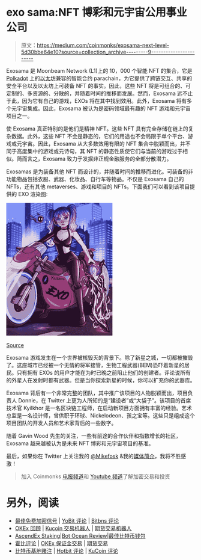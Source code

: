 # exo sama:NFT 博彩和元宇宙公用事业公司

> 原文：<https://medium.com/coinmonks/exosama-next-level-5d30bbe64e10?source=collection_archive---------9----------------------->

Exosama 是 Moonbeam Network (L1)上的 10，000 个智能 NFT 的集合，它是 [Polkadot](https://twitter.com/Polkadot) 上的[以太坊](https://twitter.com/ethereum)兼容的智能合约 parachain，为它提供了跨链交互、共享的安全平台以及以太坊上可装备 NFT 的事实。因此，这些 NFT 将是可组合的、可定制的、多资源的、分散的，并随着时间的推移而发展。然而，Exosama 远不止于此，因为它有自己的游戏，EXOs 将在其中找到效用。此外，Exosama 将有多个元宇宙集成。因此，Exosama 被认为是密码领域最有趣的 NFT 游戏和元宇宙项目之一。

使 Exosama 真正特别的是他们是精神 NFT。这些 NFT 具有完全存储在链上的复杂数据。此外，这些 NFT 不会是静态的，它们的用途也不会局限于单个平台、游戏或元宇宙。因此，Exosama 从大多数效用有限的 NFT 集合中脱颖而出，并不同于高度集中的游戏或元诗句，其 NFT 的静态性质使它们与当前的游戏过于相似。简而言之，Exosama 致力于发掘非正规金融服务的全部分散潜力。

Exosamas 是为装备其他 NFT 而设计的，并随着时间的推移而进化。可装备的非功能物品包括衣服、武器、化妆品、自行车等物品。不仅是 Exosama 自己的 NFTs，还有其他 metaverses、游戏和项目的 NFTs。下面我们可以看到该项目提供的 EXO 渲染图:

![](img/72d12dc27bdc4de45670e9fc3eabdc44.png)

[Source](https://twitter.com/laranna_rmrk/status/1496795032426147840?s=20&t=ao5XKg8XGVZWELbyjinaTg)

Exosama 游戏发生在一个世界被核毁灭的背景下。除了新星之城，一切都被摧毁了。这座城市已经被一个无情的将军接管，生物工程武器(BEM)恐吓着新星的居民。只有拥有 EXOs 的用户才能在为时已晚之前阻止他们的创建者。评论说所有的外星人在发射时都有武器。但是当你探索新星的时候，你可以扩充你的武器库。

Exosama 背后有一个非常完整的团队，其中推广该项目的人物脱颖而出，项目负责人 Donnie，在 Twitter 上更为人所知的是“建设者”或“大袋子”。该项目的首席技术官 Kyilkhor 是一名区块链工程师，在启动新项目方面拥有丰富的经验。艺术总监是一名设计师，曾供职于环球、Nickelodeon、孩之宝等。这些只是组成这个项目团队的开发人员和艺术家背后的一些数字。

随着 Gavin Wood 先生的关注，一些有前途的合作伙伴和指数增长的社区，Exosama 越来越被认为是未来 NFT 博彩和元宇宙项目的基准。

最后，如果你在 Twitter 上关注我的 [@Mikefosk](https://twitter.com/Mikefosk) &我的[媒体简介](/@Mikefosk)，我将不胜感激！

> 加入 Coinmonks [电报频道](https://t.me/coincodecap)和 [Youtube 频道](https://www.youtube.com/c/coinmonks/videos)了解加密交易和投资

# 另外，阅读

*   [最佳免费加密信号](https://coincodecap.com/free-crypto-signals) | [YoBit 评论](/coinmonks/yobit-review-175464162c62) | [Bitbns 评论](/coinmonks/bitbns-review-38256a07e161)
*   [OKEx 回顾](/coinmonks/okex-review-6b369304110f) | [Kucoin 交易机器人](/coinmonks/kucoin-trading-bot-automate-your-trades-8cf0ca2138e0) | [期货交易机器人](/coinmonks/futures-trading-bots-5a282ccee3f5)
*   [AscendEx Staking](https://coincodecap.com/ascendex-staking)|[Bot Ocean Review](https://coincodecap.com/bot-ocean-review)|[最佳比特币钱包](https://coincodecap.com/bitcoin-wallets-india)
*   [霍比评论](https://coincodecap.com/huobi-review) | [OKEx 保证金交易](https://coincodecap.com/okex-margin-trading) | [期货交易](https://coincodecap.com/futures-trading)
*   [比特币基地赌注](https://coincodecap.com/coinbase-staking) | [Hotbit 评论](/coinmonks/hotbit-review-cd5bec41dafb) | [KuCoin 评论](https://coincodecap.com/kucoin-review)